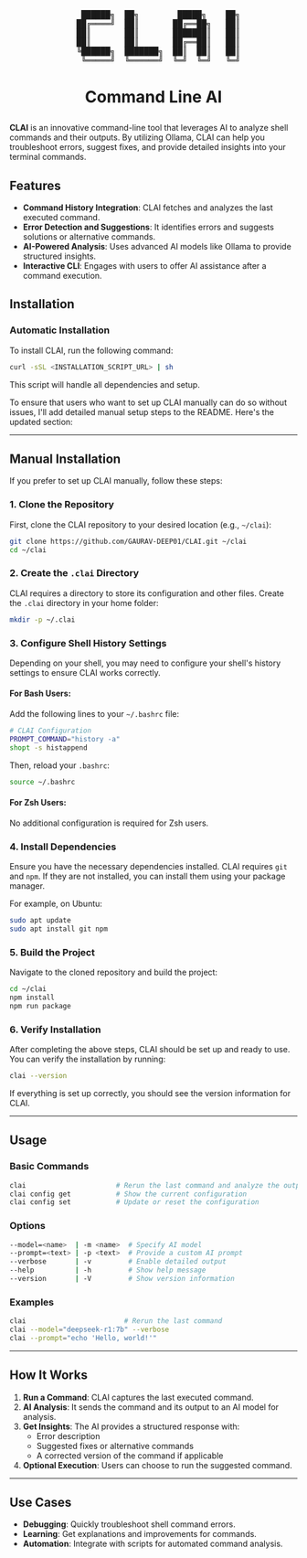 <pre align="center">
   ██████╗  ██╗        █████╗    ██╗
  ██╔════╝  ██║       ██╔══██╗   ██║
  ██║       ██║       ███████║   ██║
  ██║       ██║       ██╔══██║   ██║
  ╚██████╗  ███████╗  ██║  ██║   ██║
   ╚═════╝  ╚══════╝  ╚═╝  ╚═╝   ╚═╝
</pre>

# <p align="center"><strong align="center">Command Line AI</strong></p>

**CLAI** is an innovative command-line tool that leverages AI to analyze shell commands and their outputs. By utilizing Ollama, CLAI can help you troubleshoot errors, suggest fixes, and provide detailed insights into your terminal commands.

## Features

- **Command History Integration**: CLAI fetches and analyzes the last executed command.
- **Error Detection and Suggestions**: It identifies errors and suggests solutions or alternative commands.
- **AI-Powered Analysis**: Uses advanced AI models like Ollama to provide structured insights.
- **Interactive CLI**: Engages with users to offer AI assistance after a command execution.

## Installation

### Automatic Installation

To install CLAI, run the following command:

```bash
curl -sSL <INSTALLATION_SCRIPT_URL> | sh
```

This script will handle all dependencies and setup.

To ensure that users who want to set up CLAI manually can do so without issues, I'll add detailed manual setup steps to the README. Here's the updated section:

---

## Manual Installation

If you prefer to set up CLAI manually, follow these steps:

### 1. Clone the Repository

First, clone the CLAI repository to your desired location (e.g., `~/clai`):

```bash
git clone https://github.com/GAURAV-DEEP01/CLAI.git ~/clai
cd ~/clai
```

### 2. Create the `.clai` Directory

CLAI requires a directory to store its configuration and other files. Create the `.clai` directory in your home folder:

```bash
mkdir -p ~/.clai
```

### 3. Configure Shell History Settings

Depending on your shell, you may need to configure your shell's history settings to ensure CLAI works correctly.

#### For **Bash** Users:

Add the following lines to your `~/.bashrc` file:

```bash
# CLAI Configuration
PROMPT_COMMAND="history -a"
shopt -s histappend
```

Then, reload your `.bashrc`:

```bash
source ~/.bashrc
```

#### For **Zsh** Users:

No additional configuration is required for Zsh users.

### 4. Install Dependencies

Ensure you have the necessary dependencies installed. CLAI requires `git` and `npm`. If they are not installed, you can install them using your package manager.

For example, on Ubuntu:

```bash
sudo apt update
sudo apt install git npm
```

### 5. Build the Project

Navigate to the cloned repository and build the project:

```bash
cd ~/clai
npm install
npm run package
```

### 6. Verify Installation

After completing the above steps, CLAI should be set up and ready to use. You can verify the installation by running:

```bash
clai --version
```

If everything is set up correctly, you should see the version information for CLAI.

---

## Usage

### Basic Commands

```bash
clai                      # Rerun the last command and analyze the output
clai config get           # Show the current configuration
clai config set           # Update or reset the configuration
```

### Options

```bash
--model=<name>  | -m <name>  # Specify AI model
--prompt=<text> | -p <text>  # Provide a custom AI prompt
--verbose       | -v         # Enable detailed output
--help          | -h         # Show help message
--version       | -V         # Show version information
```

### Examples

```bash
clai                        # Rerun the last command
clai --model="deepseek-r1:7b" --verbose
clai --prompt="echo 'Hello, world!'"
```

---

## How It Works

1. **Run a Command**: CLAI captures the last executed command.
2. **AI Analysis**: It sends the command and its output to an AI model for analysis.
3. **Get Insights**: The AI provides a structured response with:
   - Error description
   - Suggested fixes or alternative commands
   - A corrected version of the command if applicable
4. **Optional Execution**: Users can choose to run the suggested command.

---

## Use Cases

- **Debugging**: Quickly troubleshoot shell command errors.
- **Learning**: Get explanations and improvements for commands.
- **Automation**: Integrate with scripts for automated command analysis.
